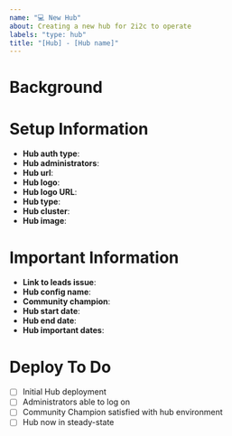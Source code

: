 ```yaml
---
name: "💻 New Hub"
about: Creating a new hub for 2i2c to operate
labels: "type: hub"
title: "[Hub] - [Hub name]"
---
```


# Background

<!-- a one to two sentence description of the hub -->

# Setup Information

- **Hub auth type**: <!-- Which type of authentication will the hub use? (Google, GitHub, Other) -->
- **Hub administrators**: <!-- list of administrator accounts to add to the hub -->
- **Hub url**: <!-- the URL of the hub, e.g., my-hub-url.pilot.2i2c.cloud -->
- **Hub logo**: <!-- hub logo if they want one -->
- **Hub logo URL**: <!-- hub logo URL if they want one -->
- **Hub type**: <!-- hub type (education, dask hub, etc) -->
- **Hub cluster**: <!-- which cluster will the hub run in?? (pilot, cloudbank, etc) -->
- **Hub image**: <!-- if the hub has a custom image uploaded to quay, what is the name/tag? -->

# Important Information

- **Link to leads issue**: <!--  link to the leads issue that generated this hub (see https://github.com/2i2c-org/leads/issues) -->
- **Hub config name**: <!--  name of config entry, once it is created under config/hubs -->
- **Community champion**: <!-- name of community champion -->
- **Hub start date**: <!-- hub start date (does the hub need to start at a certain date?) -->
- **Hub end date**: <!-- hub end date (does the hub need to end at a certain date?) -->
- **Hub important dates**: <!-- any important dates we should know about? -->

# Deploy To Do

- [ ] Initial Hub deployment
- [ ] Administrators able to log on
- [ ] Community Champion satisfied with hub environment
- [ ] Hub now in steady-state

